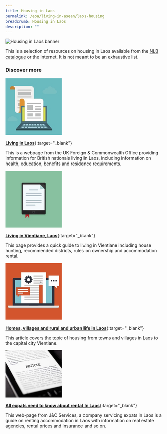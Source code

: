 ```yaml
---
title: Housing in Laos
permalink: /eoa/living-in-asean/laos-housing
breadcrumb: Housing in Laos
description: ""
---
```




<img src="/images/asean-living/ASEAN-Laos-Housing.jpg" alt="Housing in Laos banner" style="width:800px;" />

This is a selection of resources on housing in Laos available from the [NLB catalogue](http://catalogue.nlb.gov.sg/) or the Internet.  It is not meant to be an exhaustive list.

### **Discover more**

<img src="/images/resources/Article 1.jpg" style="width:180px;" />

[**Living in Laos**](https://www.gov.uk/guidance/living-in-laos){:target="_blank"}

This is a webpage from the UK Foreign & Commonwealth Office providing information for British nationals living in Laos, including information on health, education, benefits and residence requirements.

<img src="/images/resources/Article 2.jpg" style="width:180px;" />

[**Living in Vientiane, Laos**](https://www.acs-ami.com/en/expatriation/relocation-guide/living-in-vientiane-laos/){:target="_blank"}

This page provides a quick guide to living in Vientiane including house hunting, recommended districts, rules on ownership and accommodation rental.

<img src="/images/resources/Article 4.jpg" style="width:180px;" />

[**Homes, villages and rural and urban life in Laos**](http://factsanddetails.com/southeast-asia/Laos/sub5_3b/entry-2956.html){:target="_blank"}

This article covers the topic of housing from towns and villages in Laos to the capital city Vientiane.

<img src="/images/resources/Article 3.jpg" style="width:180px;" />

[**All expats need to know about rental In Laos**](http://jclao.com/tag/housing-laos/){:target="_blank"}

This web-page from J&C Services, a company servicing expats in Laos is a guide on renting accommodation in Laos with information on real estate agencies, rental prices and insurance and so on.